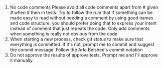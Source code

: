 1. No code comments
   Please avoid all code comments apart from # given # when # then in tests.
   Try to follow the rule that if something can be made easy to read without needing a comment by using good names and code structure, you should prefer doing that to express your intent instead of comment that just repeats the code. Only add comments when something is really not obvious from the code
2. When starting a new process, check git status to make sure that everything is committed. If it's not, prompt me to commit and suggest the commit message. Follow the Arlo Belshee's commit notation
3. Do not approve the results of approvaltests. Prompt me and I'll approve it manually.
